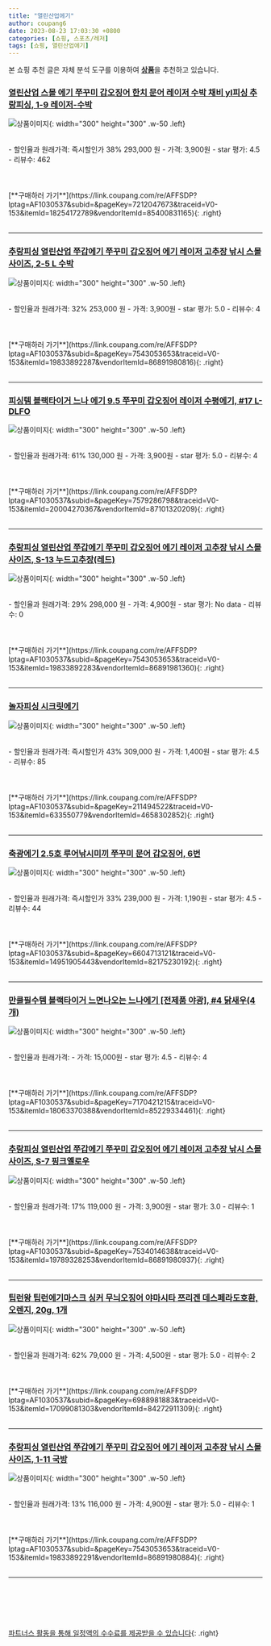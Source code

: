 ```yaml
---
title: "열린산업에기"
author: coupang6
date: 2023-08-23 17:03:30 +0800
categories: [쇼핑, 스포츠/레저]
tags: [쇼핑, 열린산업에기]
---
```


본 쇼핑 추천 글은 자체 분석 도구를 이용하여 [**상품**](https://link.coupang.com/a/bao1ui)을 추천하고 있습니다.

### [열린산업 스몰 에기 쭈꾸미 갑오징어 한치 문어 레이저 수박 채비 yl피싱 추랑피싱, 1-9 레이저-수박](https://link.coupang.com/re/AFFSDP?lptag=AF1030537&subid=&pageKey=7212047673&traceid=V0-153&itemId=18254172789&vendorItemId=85400831165)

![상품이미지](https://thumbnail7.coupangcdn.com/thumbnails/remote/230x230ex/image/vendor_inventory/7fed/d43de15053e8c44a66991246c03a4f52d96654d0a1766a6058c542419afc.jpg){: width="300" height="300" .w-50 .left}


<br>
- 할인율과 원래가격: 즉시할인가 38%  293,000   원
- 가격: 3,900원
- star 평가: 4.5
- 리뷰수: 462
<br>
<br>
<br>
<br>
[**구매하러 가기**](https://link.coupang.com/re/AFFSDP?lptag=AF1030537&subid=&pageKey=7212047673&traceid=V0-153&itemId=18254172789&vendorItemId=85400831165){: .right}
<br>
<br>

---

### [추랑피싱 열린산업 쭈갑에기 쭈꾸미 갑오징어 에기 레이저 고추장 낚시 스몰 사이즈, 2-5 L 수박](https://link.coupang.com/re/AFFSDP?lptag=AF1030537&subid=&pageKey=7543053653&traceid=V0-153&itemId=19833892287&vendorItemId=86891980816)

![상품이미지](https://thumbnail10.coupangcdn.com/thumbnails/remote/230x230ex/image/vendor_inventory/f282/e067da3178c747c29ecfb98fbe04abfaae9fb69d27df5d8afea39edb26de.jpg){: width="300" height="300" .w-50 .left}


<br>
- 할인율과 원래가격: 32%  253,000   원
- 가격: 3,900원
- star 평가: 5.0
- 리뷰수: 4
<br>
<br>
<br>
<br>
[**구매하러 가기**](https://link.coupang.com/re/AFFSDP?lptag=AF1030537&subid=&pageKey=7543053653&traceid=V0-153&itemId=19833892287&vendorItemId=86891980816){: .right}
<br>
<br>

---

### [피싱템 블랙타이거 느나 에기 9.5 쭈꾸미 갑오징어 레이저 수평에기, #17 L-DLFO](https://link.coupang.com/re/AFFSDP?lptag=AF1030537&subid=&pageKey=7579286798&traceid=V0-153&itemId=20004270367&vendorItemId=87101320209)

![상품이미지](https://thumbnail6.coupangcdn.com/thumbnails/remote/230x230ex/image/vendor_inventory/22ac/884f82cb262f58d9c973140c8a8983a3c3061362933ea07246d2c5a56955.jpg){: width="300" height="300" .w-50 .left}


<br>
- 할인율과 원래가격: 61%  130,000   원
- 가격: 3,900원
- star 평가: 5.0
- 리뷰수: 4
<br>
<br>
<br>
<br>
[**구매하러 가기**](https://link.coupang.com/re/AFFSDP?lptag=AF1030537&subid=&pageKey=7579286798&traceid=V0-153&itemId=20004270367&vendorItemId=87101320209){: .right}
<br>
<br>

---

### [추랑피싱 열린산업 쭈갑에기 쭈꾸미 갑오징어 에기 레이저 고추장 낚시 스몰 사이즈, S-13 누드고추장(레드)](https://link.coupang.com/re/AFFSDP?lptag=AF1030537&subid=&pageKey=7543053653&traceid=V0-153&itemId=19833892283&vendorItemId=86891981360)

![상품이미지](https://thumbnail10.coupangcdn.com/thumbnails/remote/230x230ex/image/vendor_inventory/f282/e067da3178c747c29ecfb98fbe04abfaae9fb69d27df5d8afea39edb26de.jpg){: width="300" height="300" .w-50 .left}


<br>
- 할인율과 원래가격: 29%  298,000   원
- 가격: 4,900원
- star 평가: No data
- 리뷰수: 0
<br>
<br>
<br>
<br>
[**구매하러 가기**](https://link.coupang.com/re/AFFSDP?lptag=AF1030537&subid=&pageKey=7543053653&traceid=V0-153&itemId=19833892283&vendorItemId=86891981360){: .right}
<br>
<br>

---

### [놀자피싱 시크릿에기](https://link.coupang.com/re/AFFSDP?lptag=AF1030537&subid=&pageKey=211494522&traceid=V0-153&itemId=633550779&vendorItemId=4658302852)

![상품이미지](https://thumbnail10.coupangcdn.com/thumbnails/remote/230x230ex/image/vendor_inventory/701d/13927687f8efd2fc8a6be61a14eb1efb2fe926a4e4583a262decd838631d.jpg){: width="300" height="300" .w-50 .left}


<br>
- 할인율과 원래가격: 즉시할인가 43%  309,000   원
- 가격: 1,400원
- star 평가: 4.5
- 리뷰수: 85
<br>
<br>
<br>
<br>
[**구매하러 가기**](https://link.coupang.com/re/AFFSDP?lptag=AF1030537&subid=&pageKey=211494522&traceid=V0-153&itemId=633550779&vendorItemId=4658302852){: .right}
<br>
<br>

---

### [축광에기 2.5호 루어낚시미끼 쭈꾸미 문어 갑오징어, 6번](https://link.coupang.com/re/AFFSDP?lptag=AF1030537&subid=&pageKey=6604713121&traceid=V0-153&itemId=14951905443&vendorItemId=82175230192)

![상품이미지](https://thumbnail6.coupangcdn.com/thumbnails/remote/230x230ex/image/vendor_inventory/7f85/31eb971c2b0ceeb80f75432301798a49d3772989f37e6a7acc916ac2b5ab.png){: width="300" height="300" .w-50 .left}


<br>
- 할인율과 원래가격: 즉시할인가 33%  239,000   원
- 가격: 1,190원
- star 평가: 4.5
- 리뷰수: 44
<br>
<br>
<br>
<br>
[**구매하러 가기**](https://link.coupang.com/re/AFFSDP?lptag=AF1030537&subid=&pageKey=6604713121&traceid=V0-153&itemId=14951905443&vendorItemId=82175230192){: .right}
<br>
<br>

---

### [만쿨필수템 블랙타이거 느면나오는 느나에기 [전제품 야광], #4 닭새우(4개)](https://link.coupang.com/re/AFFSDP?lptag=AF1030537&subid=&pageKey=7170421215&traceid=V0-153&itemId=18063370388&vendorItemId=85229334461)

![상품이미지](https://thumbnail6.coupangcdn.com/thumbnails/remote/230x230ex/image/vendor_inventory/14d2/016aa51f0459c67cb7d1cb1010de113a9ed4946ae29c39572d42eee3426e.jpg){: width="300" height="300" .w-50 .left}


<br>
- 할인율과 원래가격: 
- 가격: 15,000원
- star 평가: 4.5
- 리뷰수: 4
<br>
<br>
<br>
<br>
[**구매하러 가기**](https://link.coupang.com/re/AFFSDP?lptag=AF1030537&subid=&pageKey=7170421215&traceid=V0-153&itemId=18063370388&vendorItemId=85229334461){: .right}
<br>
<br>

---

### [추랑피싱 열린산업 쭈갑에기 쭈꾸미 갑오징어 에기 레이저 고추장 낚시 스몰 사이즈, S-7 핑크옐로우](https://link.coupang.com/re/AFFSDP?lptag=AF1030537&subid=&pageKey=7534014638&traceid=V0-153&itemId=19789328253&vendorItemId=86891980937)

![상품이미지](https://thumbnail10.coupangcdn.com/thumbnails/remote/230x230ex/image/vendor_inventory/f282/e067da3178c747c29ecfb98fbe04abfaae9fb69d27df5d8afea39edb26de.jpg){: width="300" height="300" .w-50 .left}


<br>
- 할인율과 원래가격: 17%  119,000   원
- 가격: 3,900원
- star 평가: 3.0
- 리뷰수: 1
<br>
<br>
<br>
<br>
[**구매하러 가기**](https://link.coupang.com/re/AFFSDP?lptag=AF1030537&subid=&pageKey=7534014638&traceid=V0-153&itemId=19789328253&vendorItemId=86891980937){: .right}
<br>
<br>

---

### [팁런왕 팁런에기마스크 싱커 무늬오징어 야마시타 쯔리겐 데스페라도호환, 오렌지, 20g, 1개](https://link.coupang.com/re/AFFSDP?lptag=AF1030537&subid=&pageKey=6988981883&traceid=V0-153&itemId=17099081303&vendorItemId=84272911309)

![상품이미지](https://thumbnail7.coupangcdn.com/thumbnails/remote/230x230ex/image/vendor_inventory/ab88/d62d93758969d186d09ae5aa94e18b878c2858a06f8dc67a93b7bf32c330.jpeg){: width="300" height="300" .w-50 .left}


<br>
- 할인율과 원래가격: 62%  79,000   원
- 가격: 4,500원
- star 평가: 5.0
- 리뷰수: 2
<br>
<br>
<br>
<br>
[**구매하러 가기**](https://link.coupang.com/re/AFFSDP?lptag=AF1030537&subid=&pageKey=6988981883&traceid=V0-153&itemId=17099081303&vendorItemId=84272911309){: .right}
<br>
<br>

---

### [추랑피싱 열린산업 쭈갑에기 쭈꾸미 갑오징어 에기 레이저 고추장 낚시 스몰 사이즈, 1-11 국방](https://link.coupang.com/re/AFFSDP?lptag=AF1030537&subid=&pageKey=7543053653&traceid=V0-153&itemId=19833892291&vendorItemId=86891980884)

![상품이미지](https://thumbnail10.coupangcdn.com/thumbnails/remote/230x230ex/image/vendor_inventory/f282/e067da3178c747c29ecfb98fbe04abfaae9fb69d27df5d8afea39edb26de.jpg){: width="300" height="300" .w-50 .left}


<br>
- 할인율과 원래가격: 13%  116,000   원
- 가격: 4,900원
- star 평가: 5.0
- 리뷰수: 1
<br>
<br>
<br>
<br>
[**구매하러 가기**](https://link.coupang.com/re/AFFSDP?lptag=AF1030537&subid=&pageKey=7543053653&traceid=V0-153&itemId=19833892291&vendorItemId=86891980884){: .right}
<br>
<br>

---
<br><br><br><br><br> [파트너스 활동을 통해 일정액의 수수료를 제공받을 수 있습니다](https://link.coupang.com/a/bao1ui){: .right}